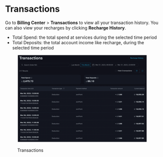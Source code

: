 # Transactions

Go to **Billing Center** > **Transactions** to view all your transaction history. You can also view your recharges by clicking **Recharge History**.

* Total Spend: the total spend at services during the selected time period
* Total Deposits: the total account income like recharge, during the selected time period

<figure><img src="../../.gitbook/assets/image (18).png" alt=""><figcaption><p>Transactions</p></figcaption></figure>

